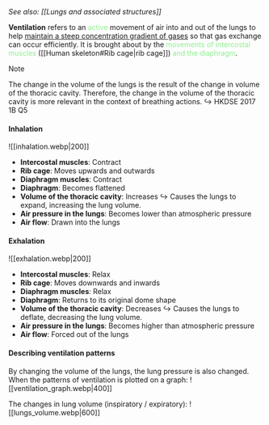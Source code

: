 *See also: [[Lungs and associated structures]]*

**Ventilation** refers to an <span style="color: lightgreen">active</span> movement of air into and out of the lungs to help <u>maintain a steep concentration gradient of gases</u> so that gas exchange can occur efficiently. It is brought about by the <span style="color: lightgreen">movements of intercostal muscles</span> ([[Human skeleton#Rib cage|rib cage]]) <span style="color: lightgreen">and the diaphragm</span>.

> [!note]
> The change in the volume of the lungs is the result of the change in volume of the thoracic cavity. Therefore, the change in the volume of the thoracic cavity is more relevant in the context of breathing actions.
> ↪️ HKDSE 2017 1B Q5

#### Inhalation
![[inhalation.webp|200]]

- **Intercostal muscles**: Contract
- **Rib cage**: Moves upwards and outwards
- **Diaphragm muscles**: Contract
- **Diaphragm**: Becomes flattened
- **Volume of the thoracic cavity**: Increases
  ↪️ Causes the lungs to expand, increasing the lung volume.
- **Air pressure in the lungs**: Becomes lower than atmospheric pressure
- **Air flow**: Drawn into the lungs

#### Exhalation
![[exhalation.webp|200]]

- **Intercostal muscles**: Relax
- **Rib cage**: Moves downwards and inwards
- **Diaphragm muscles**: Relax
- **Diaphragm**: Returns to its original dome shape
- **Volume of the thoracic cavity**: Decreases
  ↪️ Causes the lungs to deflate, decreasing the lung volume.
- **Air pressure in the lungs**: Becomes higher than atmospheric pressure
- **Air flow**: Forced out of the lungs

#### Describing ventilation patterns
By changing the volume of the lungs, the lung pressure is also changed. When the patterns of ventilation is plotted on a graph:
![[ventilation_graph.webp|400]]

The changes in lung volume (inspiratory / expiratory):
![[lungs_volume.webp|600]]
